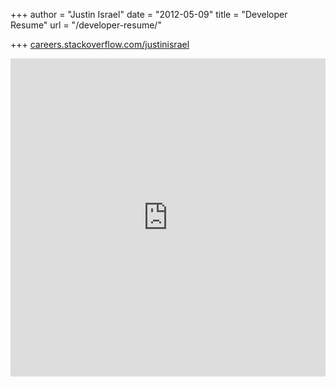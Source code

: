 +++
author = "Justin Israel"
date = "2012-05-09"
title = "Developer Resume"
url = "/developer-resume/"

+++
[careers.stackoverflow.com/justinisrael](http://careers.stackoverflow.com/justinisrael/)

<div style='position: relative; padding-bottom: 101%; height: 0; overflow: hidden;'>
<iframe 
        id='iframe' 
        src='https://stackoverflow.com/cv/justinisrael' 
        scrolling='auto' 
        frameborder='0' 
        style='width:100%; height:100%; position: absolute; top:0; left:0;' >
  </iframe>
</div>